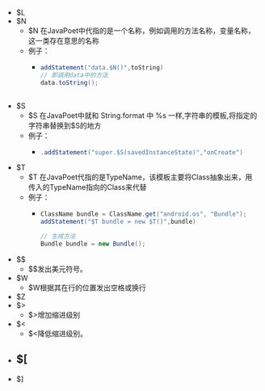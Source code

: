 - $L
- $N
	- $N 在JavaPoet中代指的是一个名称，例如调用的方法名称，变量名称，这一类存在意思的名称
	- 例子：
		- ```java
		  addStatement("data.$N()",toString)
		  // 即调用data中的方法
		  data.toString();
		    
		  ```
- $S
	- \$S 在JavaPoet中就和 String.format 中 %s 一样,字符串的模板,将指定的字符串替换到$S的地方
	- 例子：
		- ```java
		  .addStatement("super.$S(savedInstanceState)","onCreate")
		  ```
- $T
	- $T 在JavaPoet代指的是TypeName，该模板主要将Class抽象出来，用传入的TypeName指向的Class来代替
	- 例子：
		- ```java
		  ClassName bundle = ClassName.get("android.os", "Bundle");
		  addStatement("$T bundle = new $T()",bundle)
		  
		  // 生成方法
		  Bundle bundle = new Bundle();
		  ```
- $$
	- $$发出美元符号。
- $W
	- $W根据其在行的位置发出空格或换行
- $Z
- $>
	- $>增加缩进级别
- $<
	- $<降低缩进级别。
- $[
	-
- $]